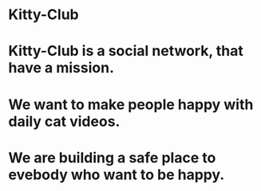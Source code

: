 # Kitty-Club

# Kitty-Club is a social network, that have a mission.
# We want to make people happy with daily cat videos.
# We are building a safe place to evebody who want to be happy.